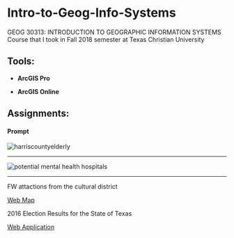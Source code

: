 # Intro-to-Geog-Info-Systems
GEOG 30313: INTRODUCTION TO GEOGRAPHIC INFORMATION SYSTEMS Course that I took in Fall 2018 semester at Texas Christian University

## Tools:

* **ArcGIS Pro**

* **ArcGIS Online**


## Assignments:
#### Prompt




![harriscountyelderly](https://user-images.githubusercontent.com/11635523/50261913-4bbae380-03d4-11e9-881c-6ec4fe02f8cb.jpg)


****

![potential mental health hospitals](https://user-images.githubusercontent.com/11635523/50261914-4bbae380-03d4-11e9-91d5-6cd465fbc1df.png)


****

FW attactions from the cultural district

[Web Map](http://arcg.is/18Hzuy) 


2016 Election Results for the State of Texas

[Web Application](https://arcg.is/SiDyj)

